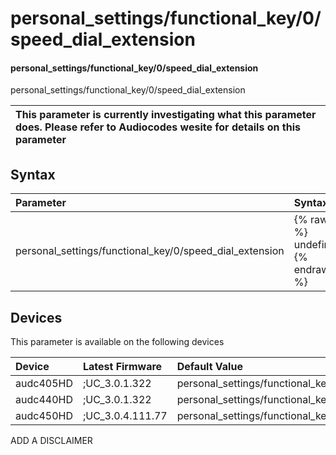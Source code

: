﻿---
description: personal_settings/functional_key/0/speed_dial_extension
search: false
---

# personal_settings/functional_key/0/speed_dial_extension

#### personal_settings/functional_key/0/speed_dial_extension

personal_settings/functional_key/0/speed_dial_extension


| This parameter is currently investigating what this parameter does. Please refer to Audiocodes wesite for details on this parameter | 
| :--- |

## Syntax
| Parameter | Syntax |
| :--- | :--- |
|personal_settings/functional_key/0/speed_dial_extension | {% raw %} undefined {% endraw %}|

## Devices
This parameter is available on the following devices

| Device | Latest Firmware | Default Value |
|:---|:---|:---|
| audc405HD | ;UC_3.0.1.322 | personal_settings/functional_key/0/speed_dial_extension= 
| audc440HD | ;UC_3.0.1.322 | personal_settings/functional_key/0/speed_dial_extension= 
| audc450HD | ;UC_3.0.4.111.77 | personal_settings/functional_key/0/speed_dial_extension= 

ADD A DISCLAIMER
